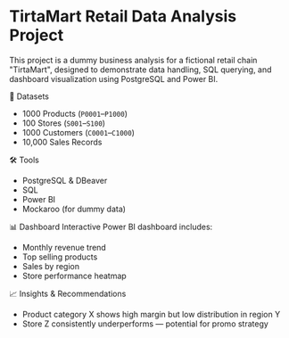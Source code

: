 # TirtaMart Retail Data Analysis Project

This project is a dummy business analysis for a fictional retail chain "TirtaMart", designed to demonstrate data handling, SQL querying, and dashboard visualization using PostgreSQL and Power BI.

 📁 Datasets
- 1000 Products (`P0001`–`P1000`)
- 100 Stores (`S001`–`S100`)
- 1000 Customers (`C0001`–`C1000`)
- 10,000 Sales Records

 🛠 Tools
- PostgreSQL & DBeaver
- SQL
- Power BI
- Mockaroo (for dummy data)

 📊 Dashboard
Interactive Power BI dashboard includes:
- Monthly revenue trend
- Top selling products
- Sales by region
- Store performance heatmap

 📈 Insights & Recommendations
- Product category X shows high margin but low distribution in region Y
- Store Z consistently underperforms — potential for promo strategy
